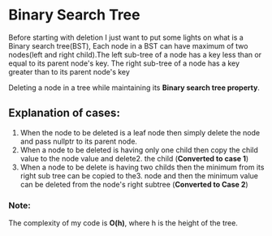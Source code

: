 # Binary Search Tree
Before starting with deletion I just want to put some lights on what is a Binary search tree(BST), Each node in a BST
can have maximum of two nodes(left and right child).The left sub-tree of a node has a key less than or equal to its
parent node's key. The right sub-tree of a node has a key greater than to its parent node's key

Deleting a node in a tree while maintaining its **Binary search tree property**.

## Explanation of cases:
1. When the node to be deleted is a leaf node then simply delete the node and pass nullptr to its parent node.
2. When a node to be deleted is having only one child then copy the child value to the node value and delete2.
the child (**Converted to case 1**)
3. When a node to be delete is having two childs then the minimum from its right sub tree can be copied to the3.
node and then the minimum value can be deleted from the node's right subtree (**Converted to Case 2**)


### Note:
The complexity of my code is **O(h)**, where h is the height of the tree.